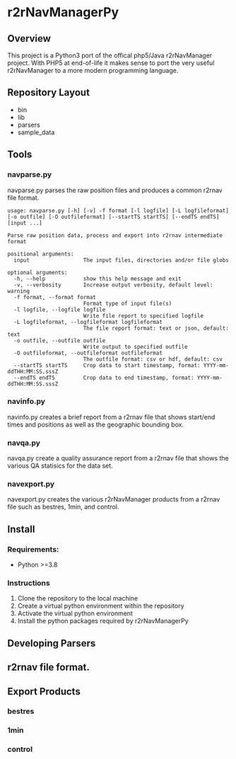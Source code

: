 # r2rNavManagerPy

## Overview
This project is a Python3 port of the offical php5/Java r2rNavManager project.  With PHP5 at end-of-life it makes sense to port the very useful r2rNavManager to a more modern programming language.

## Repository Layout
- bin
- lib
- parsers
- sample_data

## Tools
### navparse.py
navparse.py parses the raw position files and produces a common r2rnav file format.

    usage: navparse.py [-h] [-v] -f format [-l logfile] [-L logfileformat] [-o outfile] [-O outfileformat] [--startTS startTS] [--endTS endTS] [input ...]

    Parse raw position data, process and export into r2rnav intermediate format

    positional arguments:
      input                 The input files, directories and/or file globs

    optional arguments:
      -h, --help            show this help message and exit
      -v, --verbosity       Increase output verbosity, default level: warning
      -f format, --format format
                            Format type of input file(s)
      -l logfile, --logfile logfile
                            Write file report to specified logfile
      -L logfileformat, --logfileformat logfileformat
                            The file report format: text or json, default: text
      -o outfile, --outfile outfile
                            Write output to specified outfile
      -O outfileformat, --outfileformat outfileformat
                            The outfile format: csv or hdf, default: csv
      --startTS startTS     Crop data to start timestamp, format: YYYY-mm-ddTHH:MM:SS.sssZ
      --endTS endTS         Crop data to end timestamp, format: YYYY-mm-ddTHH:MM:SS.sssZ

### navinfo.py
navinfo.py creates a brief report from a r2rnav file that shows start/end times and positions as well as the geographic bounding box.

### navqa.py
navqa.py create a quality assurance report from a r2rnav file that shows the various QA statisics for the data set.

### navexport.py
navexport.py creates the various r2rNavManager products from a r2rnav file such as bestres, 1min, and control.

## Install
### Requirements:
- Python >=3.8

### Instructions
1. Clone the repository to the local machine
2. Create a virtual python environment within the repository
3. Activate the virtual python environment
4. Install the python packages required by r2rNavManagerPy

## Developing Parsers

## r2rnav file format.

## Export Products

### bestres

### 1min

### control

